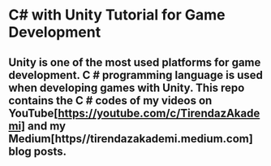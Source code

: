 # C# with Unity Tutorial for Game Development

[](https://images.unsplash.com/photo-1556438064-2d7646166914?ixid=MnwxMjA3fDB8MHxwaG90by1wYWdlfHx8fGVufDB8fHx8&ixlib=rb-1.2.1&auto=format&fit=crop&w=750&q=80)

## Unity is one of the most used platforms for game development. C # programming language is used when developing games with Unity. This repo contains the C # codes of my videos on YouTube[https://youtube.com/c/TirendazAkademi] and my Medium[https//tirendazakademi.medium.com] blog posts.






